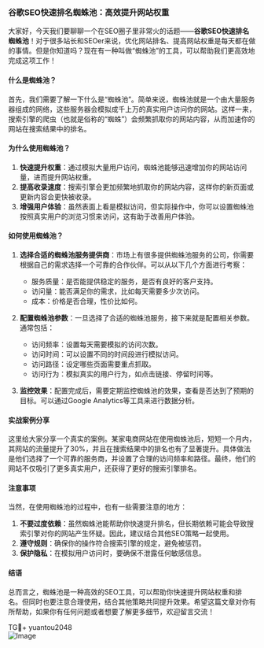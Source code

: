### 谷歌SEO快速排名蜘蛛池：高效提升网站权重

大家好，今天我们要聊聊一个在SEO圈子里非常火的话题——**谷歌SEO快速排名蜘蛛池**！对于很多站长和SEOer来说，优化网站排名、提高网站权重是每天都在做的事情。但是你知道吗？现在有一种叫做“蜘蛛池”的工具，可以帮助我们更高效地完成这项工作！

#### 什么是蜘蛛池？

首先，我们需要了解一下什么是“蜘蛛池”。简单来说，蜘蛛池就是一个由大量服务器组成的网络，这些服务器会模拟成千上万的真实用户访问你的网站。这样一来，搜索引擎的爬虫（也就是俗称的“蜘蛛”）会频繁抓取你的网站内容，从而加速你的网站在搜索结果中的排名。

#### 为什么使用蜘蛛池？

1. **快速提升权重**：通过模拟大量用户访问，蜘蛛池能够迅速增加你的网站访问量，进而提升网站权重。
2. **提高收录速度**：搜索引擎会更加频繁地抓取你的网站内容，这样你的新页面或更新内容会更快被收录。
3. **增强用户体验**：虽然表面上看是模拟访问，但实际操作中，你可以设置蜘蛛池按照真实用户的浏览习惯来访问，这有助于改善用户体验。

#### 如何使用蜘蛛池？

1. **选择合适的蜘蛛池服务提供商**：市场上有很多提供蜘蛛池服务的公司，你需要根据自己的需求选择一个可靠的合作伙伴。可以从以下几个方面进行考察：
   - 服务质量：是否能提供稳定的服务，是否有良好的客户支持。
   - 访问量：能否满足你的需求，比如每天需要多少次访问。
   - 成本：价格是否合理，性价比如何。

2. **配置蜘蛛池参数**：一旦选择了合适的蜘蛛池服务，接下来就是配置相关参数。通常包括：
   - 访问频率：设置每天需要模拟的访问次数。
   - 访问时间：可以设置不同的时间段进行模拟访问。
   - 访问路径：设定哪些页面需要重点抓取。
   - 访问行为：模拟真实的用户行为，如点击链接、停留时间等。

3. **监控效果**：配置完成后，需要定期监控蜘蛛池的效果，查看是否达到了预期的目标。可以通过Google Analytics等工具来进行数据分析。

#### 实战案例分享

这里给大家分享一个真实的案例。某家电商网站在使用蜘蛛池后，短短一个月内，其网站的流量提升了30%，并且在搜索结果中的排名也有了显著提升。具体做法是他们选择了一个可靠的服务商，并设置了合理的访问频率和路径。最终，他们的网站不仅吸引了更多真实用户，还获得了更好的搜索引擎排名。

#### 注意事项

当然，在使用蜘蛛池的过程中，也有一些需要注意的地方：

1. **不要过度依赖**：虽然蜘蛛池能帮助你快速提升排名，但长期依赖可能会导致搜索引擎对你的网站产生怀疑。因此，建议结合其他SEO策略一起使用。
2. **遵守规则**：确保你的操作符合搜索引擎的规定，避免被惩罚。
3. **保护隐私**：在模拟用户访问时，要确保不泄露任何敏感信息。

#### 结语

总而言之，蜘蛛池是一种高效的SEO工具，可以帮助你快速提升网站权重和排名。但同时也要注意合理使用，结合其他策略共同提升效果。希望这篇文章对你有所帮助，如果你有任何问题或者想要了解更多细节，欢迎留言交流！

TG💪+ yuantou2048  
![Image](https://github.com/user-attachments/assets/42a5a4a5-fea9-4a1d-8aa0-73e57e430cca)